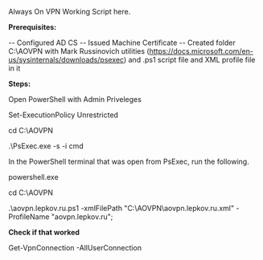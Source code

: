 Always On VPN Working Script here.

**Prerequisites:**

 -- Configured AD CS 
 -- Issued Machine Certificate
 -- Created folder C:\AOVPN with Mark Russinovich utilities (https://docs.microsoft.com/en-us/sysinternals/downloads/psexec) and .ps1 script file and XML profile file in it


**Steps:**

Open PowerShell with Admin Priveleges

Set-ExecutionPolicy Unrestricted

cd C:\AOVPN

.\PsExec.exe -s -i cmd

In the PowerShell terminal that was open from PsExec, run the following.

powershell.exe

cd C:\AOVPN

.\aovpn.lepkov.ru.ps1 -xmlFilePath "C:\AOVPN\aovpn.lepkov.ru.xml" -ProfileName "aovpn.lepkov.ru";

**Check if that worked** 

Get-VpnConnection -AllUserConnection
